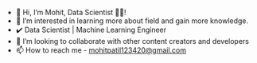 - 👋 Hi, I’m Mohit, Data Scientist 👨‍💻!
- 👀 I’m interested in learning more about field and gain more knowledge.
- ✔️ Data Scientist | Machine Learning Engineer
- 💞️ I’m looking to collaborate with other content creators and developers
- 📫 How to reach me - mohitpatil123420@gmail.com

<!---
mohiittt/mohiittt is a ✨ special ✨ repository because its `README.md` (this file) appears on your GitHub profile.
You can click the Preview link to take a look at your changes.
--->
